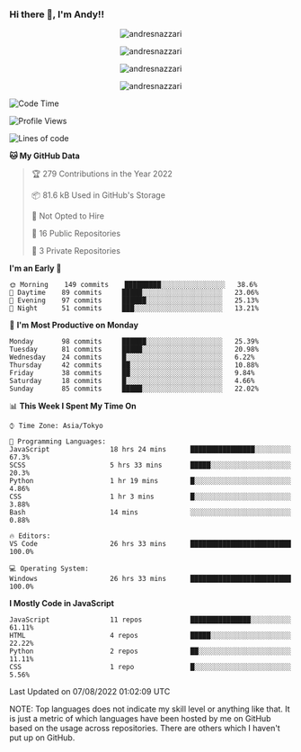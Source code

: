 ### Hi there 👋, I'm Andy!!

<p align="center" >
  <img src="https://github-profile-trophy.vercel.app/?username=AndresNazzari&theme=dracula&column=-1" alt="andresnazzari"/>
</p>

<p align="center">
  <img  src="https://github-readme-stats.vercel.app/api?username=AndresNazzari&count_private=true&show_icons=true&theme=dracula" alt="andresnazzari"/>
</p>
<p align="center">
  <img  src="https://github-readme-stats.vercel.app/api/top-langs/?username=AndresNazzari&layout=compact" alt="andresnazzari"/>
</p>
<p align="center" >
  <img src="https://github-readme-stats.vercel.app/api/wakatime?username=AndresNazzari" alt="andresnazzari"/>
</p>

<!--START_SECTION:waka-->
![Code Time](http://img.shields.io/badge/Code%20Time-0%20secs-blue)

![Profile Views](http://img.shields.io/badge/Profile%20Views-3-blue)

![Lines of code](https://img.shields.io/badge/From%20Hello%20World%20I%27ve%20Written-303%20Thousand%20lines%20of%20code-blue)

**🐱 My GitHub Data** 

> 🏆 279 Contributions in the Year 2022
 > 
> 📦 81.6 kB Used in GitHub's Storage 
 > 
> 🚫 Not Opted to Hire
 > 
> 📜 16 Public Repositories 
 > 
> 🔑 3 Private Repositories  
 > 
**I'm an Early 🐤** 

```text
🌞 Morning    149 commits    █████████░░░░░░░░░░░░░░░░   38.6% 
🌆 Daytime    89 commits     █████░░░░░░░░░░░░░░░░░░░░   23.06% 
🌃 Evening    97 commits     ██████░░░░░░░░░░░░░░░░░░░   25.13% 
🌙 Night      51 commits     ███░░░░░░░░░░░░░░░░░░░░░░   13.21%

```
📅 **I'm Most Productive on Monday** 

```text
Monday       98 commits     ██████░░░░░░░░░░░░░░░░░░░   25.39% 
Tuesday      81 commits     █████░░░░░░░░░░░░░░░░░░░░   20.98% 
Wednesday    24 commits     █░░░░░░░░░░░░░░░░░░░░░░░░   6.22% 
Thursday     42 commits     ██░░░░░░░░░░░░░░░░░░░░░░░   10.88% 
Friday       38 commits     ██░░░░░░░░░░░░░░░░░░░░░░░   9.84% 
Saturday     18 commits     █░░░░░░░░░░░░░░░░░░░░░░░░   4.66% 
Sunday       85 commits     █████░░░░░░░░░░░░░░░░░░░░   22.02%

```


📊 **This Week I Spent My Time On** 

```text
⌚︎ Time Zone: Asia/Tokyo

💬 Programming Languages: 
JavaScript               18 hrs 24 mins      ████████████████░░░░░░░░░   67.3% 
SCSS                     5 hrs 33 mins       █████░░░░░░░░░░░░░░░░░░░░   20.3% 
Python                   1 hr 19 mins        █░░░░░░░░░░░░░░░░░░░░░░░░   4.86% 
CSS                      1 hr 3 mins         █░░░░░░░░░░░░░░░░░░░░░░░░   3.88% 
Bash                     14 mins             ░░░░░░░░░░░░░░░░░░░░░░░░░   0.88%

🔥 Editors: 
VS Code                  26 hrs 33 mins      █████████████████████████   100.0%

💻 Operating System: 
Windows                  26 hrs 33 mins      █████████████████████████   100.0%

```

**I Mostly Code in JavaScript** 

```text
JavaScript               11 repos            ███████████████░░░░░░░░░░   61.11% 
HTML                     4 repos             █████░░░░░░░░░░░░░░░░░░░░   22.22% 
Python                   2 repos             ██░░░░░░░░░░░░░░░░░░░░░░░   11.11% 
CSS                      1 repo              █░░░░░░░░░░░░░░░░░░░░░░░░   5.56%

```



 Last Updated on 07/08/2022 01:02:09 UTC
<!--END_SECTION:waka-->

NOTE: Top languages does not indicate my skill level or anything like that. It is just a metric of which languages have been hosted by me on GitHub based on the usage across repositories. There are others which I haven't put up on GitHub.

<!-- Here are some ideas to get you started:

-   🔭 I’m currently working on ...
-   🌱 I’m currently learning ...
-   👯 I’m looking to collaborate on ...
-   🤔 I’m looking for help with ...
-   💬 Ask me about ...
-   📫 How to reach me: ...
-   😄 Pronouns: ...
-   ⚡ Fun fact: ... -->
